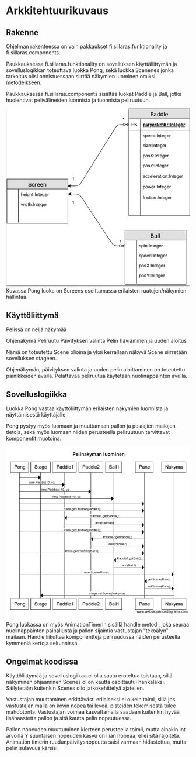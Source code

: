 # Arkkitehtuurikuvaus

## Rakenne

Ohjelman rakenteessa on vain pakkaukset fi.sillaras.funktionality ja fi.sillaras.components.


Paukkauksessa fi.sillaras.funktionality on sovelluksen käyttäliittymän ja sovelluslogikkan toteuttava luokka Pong, sekä luokka Scenenes jonka tarkoitus olisi onnistuessaan siirtää näkymien luominen omiksi metodeikseen.

Paukkauksessa fi.sillaras.components sisältää luokat Paddle ja Ball, jotka huolehtivat pelivälineiden luonnista ja tuonnista peliruutuun.

<img src="https://github.com/Radzilla/ot-harjoitustyo/blob/master/dokumentaatio/kuvat/Pong_Luokkakaavio.png">
Kuvassa Pong luoka on Screens osoittamassa erilaisten ruutujen/näkymien hallintaa.

## Käyttöliittymä

Pelissä on neljä näkymää 

Ohjenäkymä
Peliruutu
Päivityksen valinta
Pelin häviäminen ja uuden aloitus

Nämä on toteutettu Scene olioina ja yksi kerrallaan näkyvä Scene siirretään sovelluksen stageen. 

Ohjenäkymän, päivityksen valinta ja uuden pelin aloittaminen on toteutettu painikkeiden avulla.
Pelattavaa peliruutua käytetään nuolinäppäinten avulla.

## Sovelluslogiikka

Luokka Pong vastaa käyttöliittymän erilaisten näkymien luonnista ja näyttämisestä käyttäjälle. 

Pong pystyy myös luomaan ja muuttamaan pallon ja pelaajien mailojen tietoja, sekä myös luomaan niiden perusteella peliruutuun tarvittavat komponentit muotoina. 

<img src="https://github.com/Radzilla/ot-harjoitustyo/blob/master/dokumentaatio/kuvat/Pelinakyma_Sekvenssi.PNG">

Pong luokassa on myös AnimationTimerin sisällä handle metodi, joka seuraa nuolinäppäinten painallusta ja pallon sijaintia vastustajan "tekoälyn" mailaan. Handle liikuttaa komponentteja peliruudussa näiden perusteella kymmeniä kertoja sekunnissa. 



## Ongelmat koodissa

Käyttöliittymää ja sovelluslogiikaa ei olla saatu eroteltua toistaan, sillä näkyminen ohjaaminen Scenes olion kautta osoittautui hankalaksi. 
Säilytetään kuitenkin Scenes olio jatkokehittelyä ajatellen.

Vastustajan muuttaminen erkittävästi erilaiseksi ei oikein toimi, sillä jos vastustajan maila on kovin nopea tai leveä, pisteiden tekemisestä tulee mahdotonta. Vastustajan voimaa kasvattamalla saadaan kuitenkin hyvää lisähaastetta pallon ja sitä kautta pelin nopeutuessa.

Pallon nopeuden muuttuminen kierteen perusteella toimii, mutta ainakin int arvoilla Y suuntaisen nopeuden kasvu on liian nopeaa, ellei sitä rajoiteta. Animation timerin ruudunpäivitysnopeutta saisi varmaan hidastettua, mutta pelin sulavuus kärsisi.
